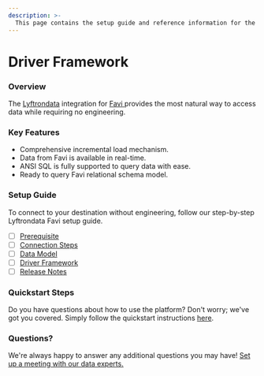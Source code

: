 ```yaml
---
description: >-
  This page contains the setup guide and reference information for the Favi source connector.
---
```


# Driver Framework

### Overview

The [Lyftrondata](https://www.lyftrondata.com/) integration for [Favi](https://www.lyftrondata.com/integration/favi/)[ ](https://www.lyftrondata.com/integration/favi/)provides the most natural way to access data while requiring no engineering.

### Key Features

* Comprehensive incremental load mechanism.
* Data from Favi is available in real-time.&#x20;
* ANSI SQL is fully supported to query data with ease.
* Ready to query Favi relational schema model.

### Setup Guide

To connect to your destination without engineering, follow our step-by-step Lyftrondata Favi setup guide.

* [ ] [Prerequisite](../../marketing-analytics/favi/prerequisite.md)
* [ ] [Connection Steps](../../marketing-analytics/favi/connection-steps.md)
* [ ] [Data Model](../../marketing-analytics/favi/data-model/)
* [ ] [Driver Framework](../../marketing-analytics/favi/driver-framework/)
* [ ] [Release Notes](../../marketing-analytics/favi/release-notes.md)

### Quickstart Steps

Do you have questions about how to use the platform? Don't worry; we've got you covered. Simply follow the quickstart instructions [here](../../../quickstart-steps.md).

### Questions? <a href="#questions" id="questions"></a>

We're always happy to answer any additional questions you may have! [Set up a meeting with our data experts.](https://www.lyftrondata.com/book-a-meeting/)


